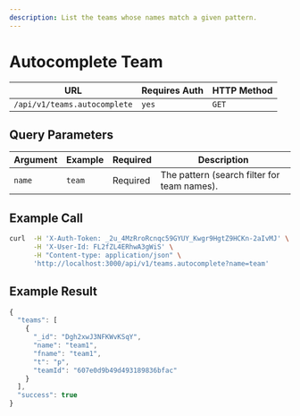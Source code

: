 ```yaml
---
description: List the teams whose names match a given pattern.
---
```


# Autocomplete Team

| URL                          | Requires Auth | HTTP Method |
| ---------------------------- | ------------- | ----------- |
| `/api/v1/teams.autocomplete` | `yes`         | `GET`       |

## Query Parameters

| Argument | Example | Required | Description                                 |
| -------- | ------- | -------- | ------------------------------------------- |
| `name`   | `team`  | Required | The pattern (search filter for team names). |

## Example Call

```bash
curl  -H 'X-Auth-Token: _2u_4MzRroRcnqc59GYUY_Kwgr9HgtZ9HCKn-2aIvMJ' \
      -H 'X-User-Id: FL2fZL4ERhwA3gWiS' \
      -H "Content-type: application/json" \
      'http://localhost:3000/api/v1/teams.autocomplete?name=team'
```

## Example Result

```javascript
{
  "teams": [
    {
      "_id": "Dgh2xwJ3NFKWvKSqY",
      "name": "team1",
      "fname": "team1",
      "t": "p",
      "teamId": "607e0d9b49d493189836bfac"
    }
  ],
  "success": true
}
```

